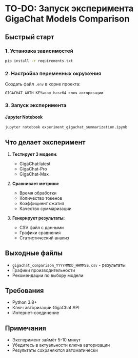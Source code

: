 # TO-DO: Запуск эксперимента GigaChat Models Comparison

## Быстрый старт

### 1. Установка зависимостей

```bash
pip install -r requirements.txt
```

### 2. Настройка переменных окружения

Создать файл `.env` в корне проекта:

```env
GIGACHAT_AUTH_KEY=ваш_base64_ключ_авторизации
```

### 3. Запуск эксперимента

#### Jupyter Notebook

```bash
jupyter notebook experiment_gigachat_summarization.ipynb
```

## Что делает эксперимент

1. **Тестирует 3 модели:**

   - GigaChat:latest
   - GigaChat-Pro
   - GigaChat-Max

2. **Сравнивает метрики:**

   - Время обработки
   - Количество токенов
   - Коэффициент сжатия
   - Качество суммаризации

3. **Генерирует результаты:**
   - CSV файл с данными
   - Графики сравнения
   - Статистический анализ

## Выходные файлы

- `gigachat_comparison_YYYYMMDD_HHMMSS.csv` - результаты
- Графики производительности
- Рекомендации по выбору модели

## Требования

- Python 3.8+
- Ключ авторизации GigaChat API
- Интернет-соединение

## Примечания

- Эксперимент займёт 5-10 минут
- Убедитесь в актуальности ключа авторизации
- Результаты сохраняются автоматически
